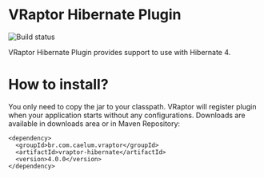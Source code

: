 # VRaptor Hibernate Plugin

![Build status](https://secure.travis-ci.org/caelum/vraptor-hibernate.png)

VRaptor Hibernate Plugin provides support to use with Hibernate 4.

# How to install?

You only need to copy the jar to your classpath. VRaptor will register plugin when 
your application starts without any configurations. Downloads are available in 
downloads area or in Maven Repository:

	<dependency>
	  <groupId>br.com.caelum.vraptor</groupId>
	  <artifactId>vraptor-hibernate</artifactId>
	  <version>4.0.0</version>
	</dependency>

